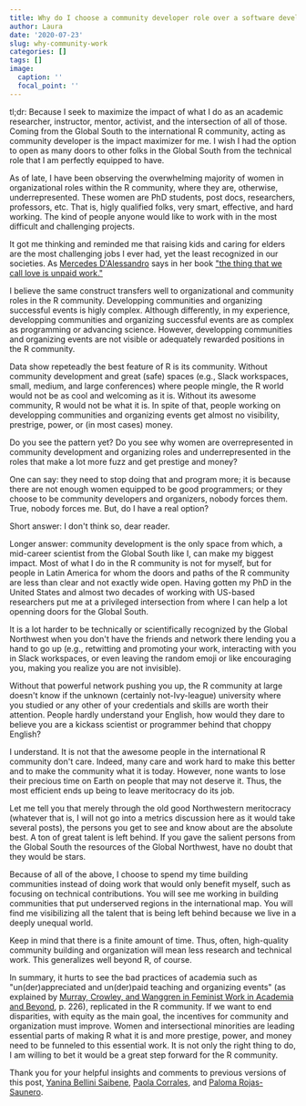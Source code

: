 ```yaml
---
title: Why do I choose a community developer role over a software developer role in the R community?
author: Laura
date: '2020-07-23'
slug: why-community-work
categories: []
tags: []
image:
  caption: ''
  focal_point: ''
---
```


tl;dr: Because I seek to maximize the impact of what I do as an academic researcher, instructor, mentor, activist, and the intersection of all of those. Coming from the Global South to the international R community, acting as community developer is the impact maximizer for me. I wish I had the option to open as many doors to other folks in the Global South from the technical role that I am perfectly equipped to have.


As of late, I have been observing the overwhelming majority of women in organizational roles within the R community, where they are, otherwise, underrepresented. These women are PhD students, post docs, researchers, professors, etc. That is, higly qualified folks, very smart, effective, and hard working. The kind of people anyone would like to work with in the most difficult and challenging projects.

It got me thinking and reminded me that raising kids and caring for elders are the most challenging jobs I ever had, yet the least recognized in our societies. As [Mercedes D'Alessandro](https://twitter.com/dalesmm) says in her book ["the thing that we call love is unpaid work."](https://economiafeminita.com/eso-que-llaman-amor-es-trabajo-no-pago/) 

I believe the same construct transfers well to organizational and community roles in the R community. Developping communities and organizing successful events is higly complex. Although differently, in my experience, developping communities and organizing successful events are as complex as programming or advancing science. However, developping communities and organizing events are not visible or adequately rewarded positions in the R community. 

Data show repeteadly the best feature of R is its community. Without community development and great (safe) spaces (e.g., Slack workspaces, small, medium, and large conferences) where people mingle, the R world would not be as cool and welcoming as it is. Without its awesome community, R would not be what it is. In spite of that, people working on developping communities and organizing events get almost no visibility, prestrige, power, or (in most cases) money. 

Do you see the pattern yet? Do you see why women are overrepresented in community development and organizing roles and underrepresented in the roles that make a lot more fuzz and get prestige and money?

One can say: they need to stop doing that and program more; it is because there are not enough women equipped to be good programmers; or they choose to be community developers and organizers, nobody forces them. True, nobody forces me. But, do I have a real option? 

Short answer: I don't think so, dear reader. 

Longer answer: community development is the only space from which, a mid-career scientist from the Global South like I, can make my biggest impact. Most of what I do in the R community is not for myself, but for people in Latin America for whom the doors and paths of the R community are less than clear and not exactly wide open. Having gotten my PhD in the United States and almost two decades of working with US-based researchers put me at a privileged intersection from where I can help a lot openning doors for the Global South.

It is a lot harder to be technically or scientifically recognized by the Global Northwest when you don't have the friends and network there lending you a hand to go up (e.g., retwitting and promoting your work, interacting with you in Slack workspaces, or even leaving the random emoji or like encouraging you, making you realize you are not invisible). 

Without that powerful network pushing you up, the R community at large doesn't know if the unknown (certainly not-Ivy-league) university where you studied or any other of your credentials and skills are worth their attention. People hardly understand your English, how would they dare to believe you are a kickass scientist or programmer behind that choppy English? 

I understand. It is not that the awesome people in the international R community don't care. Indeed, many care and work hard to make this better and to make the community what it is today. However, none wants to lose their precious time on Earth on people that may not deserve it. Thus, the most efficient ends up being to leave meritocracy do its job.

Let me tell you that merely through the old good Northwestern meritocracy (whatever that is, I will not go into a metrics discussion here as it would take several posts), the persons you get to see and know about are the absolute best. A ton of great talent is left behind. If you gave the salient persons from the Global South the resources of the Global Northwest, have no doubt that they would be stars.

Because of all of the above, I choose to spend my time building communities instead of doing work that would only benefit myself, such as focusing on technical contributions. You will see me working in building communities that put underserved regions in the international map. You will find me visibilizing all the talent that is being left behind because we live in a deeply unequal world. 

Keep in mind that there is a finite amount of time. Thus, often, high-quality community building and organization will mean less research and technical work. This generalizes well beyond R, of course.

In summary, it hurts to see the bad practices of academia such as "un(der)appreciated and un(der)paid teaching and organizing events" (as explained by [Murray, Crowley, and Wanggren in Feminist Work in Academia and Beyond](https://www.palgrave.com/gp/book/9781349713103), p. 226), replicated in the R community. If we want to end disparities, with equity as the main goal, the incentives for community and organization must improve. Women and intersectional minorities are leading essential parts of making R what it is and more prestige, power, and money need to be funneled to this essential work. It is not only the right thing to do, I am willing to bet it would be a great step forward for the R community.


Thank you for your helpful insights and comments to previous versions of this post, [Yanina Bellini Saibene](https://twitter.com/yabellini), [Paola Corrales](https://twitter.com/PaobCorrales), and [Paloma Rojas-Saunero](https://twitter.com/palolili23).